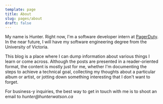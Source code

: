 ```yaml
---
template: page
title: About
slug: pages/about
draft: false
---
```

My name is Hunter. Right now, I'm a software developer intern at [PagerDuty](https://www.pagerduty.com/). In the near future, I will have my software engineering degree from the University of Victoria.

This blog is a place where I can dump information about various things I learn or come across. Although the posts are presented in a reader-oriented format, the content is mostly just for me, whether I'm documenting the steps to achieve a technical goal, collecting my thoughts about a particular album or artist, or jotting down something interesting that I don't want to forget. 

For business-y inquiries, the best way to get in touch with me is to shoot an email to _hunter@hunterwatson.ca_
